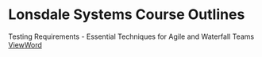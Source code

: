 # Lonsdale Systems Course Outlines

Testing Requirements - Essential Techniques for Agile and Waterfall Teams [View]()[Word](https://github.com/phil31753/lonsdalesystems/raw/main/Testing%20Requirements.docx)
